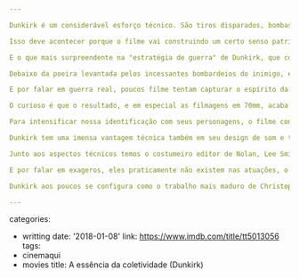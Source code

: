 ```yaml
---

Dunkirk é um considerável esforço técnico. São tiros disparados, bombas explodindo e hélices se mexendo a todo vapor, conduzidos com um naturalismo impressionante e uma trilha sonora soberba, no sentido pretensioso da palavra. O resultado é uma imersão realista sobre um evento histórico que traz muito mais euforia e catarse do que melancolia pelas misérias da guerra.

Isso deve acontecer porque o filme vai construindo um certo senso patriótico em seu lado mais singelo, o humanismo, como se esquecesse que foi o nacionalismo exacerbado justamente o responsável pelas piores guerras. Além disso, mostra também o lado mais egoísta do ser humano na busca pela sobrevivência, onde não há culpados e onde a moral é frouxa. Esse retrato é traçado cuidadosamente do indivíduo para o coletivo, e a história por trás de tudo aquilo que está acontecendo, e por que acontece daquela maneira.

E o que mais surpreendente na "estratégia de guerra" de Dunkirk, que conta com várias unidades de direção e muitos, muitos extras, é que ele não se importa em explicar de maneira linear tudo o que acontece naquela praia para seu espectador. Vamos acompanhando desorientados evento após evento, assim como os soldados que se acumulam, tentando evitar os corpos, e vamos ligando os pontos nós mesmos, auxiliados por um ou outro diálogo, que nos traça tanto o panorama tático (como a conversa dos pilotos de caça), estratégico (a conversa dos oficiais) e temático (o barco dos civis).

Debaixo da poeira levantada pelos incessantes bombardeios do inimigo, e por trás de cada olhar desesperado em busca de salvação, o que fica claro é que este é um senhor espetáculo, filmado para ser clássico, épico e um registro histórico do mais fiel possível. É claro que há uma narrativa, mas ela está sempre a serviço de capturar o moral de todos os envolvidos, e que por tabela captura o moral do mundo civilizado naquela sombria época. Há a tentativa de humanizar o filme na figura de alguns personagens, que são os que acompanhamos durante o filme, mas nunca temos a certeza de que eles não serão as próximas vítimas. Acuados na praia, a diferença entre a vida e a morte é pura sorte. Como na vida real, e principalmente em uma guerra real.

E por falar em guerra real, poucos filme tentam capturar o espírito da guerra sem exageradas dramatizações. A maioria se preocupa em retratar apenas os seus horrores, em um movimento uníssono e anti-bélico. Este entende que uma guerra, por mais teatral que seja, não precisa ser retratada em um palco, com atores imortalizando seus dramas. Este é um evento comum e o retratado no filme relativamente recente da humanidade. A Operação Dínamo foi o momento de maior peso na Europa durante a Segunda Guerra, com a Alemanha derrotando a França e o exército britânico, aliado, acuado. Isso ocorreu em um espaço de tempo menor que 100 anos; as gerações não se esqueceram. É de se supor que seus participantes fossem tão humanos quanto nós.

O curioso é que o resultado, e em especial as filmagens em 70mm, acaba inserindo o espectador em uma posição privilegiada e aterradora. Filmado com geralmente o dobro da resolução possível em um filme (e pelo menos em algumas cenas isso é perceptível), acompanhamos o resgate de centenas de milhares de soldados, por terra, mar e ar, em uma mescla de diferentes tempos e situações que se acumulam e se unem aos poucos por um objetivo comum. Este não é um filme que apresente elementos narrativos clássicos como o clímax, o arco dramático, etc. Ele é quase um documentário ficcional realizado com perfeccionismo de detalhes.

Para intensificar nossa identificação com seus personagens, o filme constantemente nos coloca sob seu ponto de vista, em uma câmera que os seguem, por trás (a chamada câmera subjetiva). Isso dá a real noção de como é passar carregando uma maca no meio de um corredor de centenas de soldados, ou de realizar manobras aéreas para acertar um caça inimigo acompanhando ao mesmo tempo quanto combustível resta anotado em giz no painel, ou até mesmo o sufocante momento onde um torpedo afunda um navio cheio de sobreviventes, e ao tombar o mar é visto como uma parede de água a esmagar seus tripulantes.

Dunkirk tem uma imensa vantagem técnica também em seu design de som e trilha sonora. Cada tiro, explosão e cena aérea contém separadamente todos os sons que seriam possíveis ouvir em uma situação real. Dessa forma, uma guinada de um caça é sentida pelo barulho do vento no cockpit, e talvez pela primeira vez faça sentido sua poltrona no cinema tremer, ainda que um pouco. Os poucos tiros secos são sentidos em eco, e até o cair do cartucho no chão é assustador. Mas nada disso teria muita eficiência se não fosse conduzido pelas músicas de Hans Zimmer, que dessa vez não precisa se conter (como se ele se importasse...), e apesar de usar tons já marcados de seus outros trabalhos (A Origem, O Cavaleiro das Trevas), realiza aqui um momento único de introspecção. Este é um espetáculo, como eu avisei, mas é sobre mortes, sobre sangue derramado, e Zimmer tem o culhão de conduzir seus eventos de forma a potencializar as cenas com seus acordes distorcidos, ritmados e frenéticos, para na outra ponta suavizar com um certo respeito, uma certa veneração, por todas as vidas que não foram poupadas e por todo o sofrimento humano ali imortalizado.

Junto aos aspectos técnicos temos o costumeiro editor de Nolan, Lee Smith, que consegue desorientar o espectador até o limite do aceitável para só então nos trazer de volta à ação. Os planos mais específicos, como a visão de diferentes personagens do mesmo evento, por mar, terra e ar, só ganham significado quando vemos os planos mais gerais, em uma tomada aérea que dê proporção e localização ao espectador. A competência de Lee Smith está em conseguir harmonizar esses planos com uma coerência invejável. E tudo o que vemos não poderia ser melhor fotografado por Hoyte Van Hoytema (do filme Ela), pois as cores do filme conseguem não apenas evocar o realismo, mas sugerir as fotos colorizadas daquela época, além de conseguir harmonizar cenas noturnas com o reflexo do sol no mar, que é usado em exagero, é verdade... mas, oras, que pôr-do-sol!

E por falar em exageros, eles praticamente não existem nas atuações, o que pode dar a falsa impressão deste não ser um trabalho relevante dos atores, o que é uma completa injustiça com a forma econômica com que conduzem seus personagens, nenhum atraindo muita atenção para si mesmo. Enquanto Fionn Whitehead vive o soldado inglês comum, uma escolha acertada usar um ator estreante, Tom Hardy exibe seu carisma como um piloto de caça sem tentar magnetizar o espectador em torno de si, trabalhando em busca de empatia com sua situação, sozinho, sem o uso de muitas palavras. Faltam palavras também para Mark Rylance, como o civil comum a serviço do seu país, pois sua postura e expressões (é dele o melhor momento do longa), aliadas com seus comentários certeiros a respeito dos caças que sobrevoam seu barco, já dizem muito mais sobre sua persona do que qualquer diálogo expositivo. As palavras mais sagazes, portanto, ficam por conta de Kenneth Branagh como um oficial da marinha, que traduz as ordens superiores de uma maneira eloquente e sucinta.

Dunkirk aos poucos se configura como o trabalho mais maduro de Christopher Nolan, que o roteiriza e dirige controlando seus excessos narrativos e sua mão pesada de Cavaleiro das Trevas e ao mesmo tempo diminuindo seus problemas em desenvolver personagens (Interestelar, A Origem) simplesmente não os utilizando para este fim. Nolan é o ímã que atrai talentos para seus projetos e os coordena em um esquema que garante momentos icônicos para o Cinema. Resta saber se a pretensão de um filme de guerra ultrarrealista que se configura como clássico irá envelhecer como um clássico. E isso só saberemos depois que sua importante mensagem sobre os resultados trágicos do fanatismo seja absorvida pela situação atual na Europa e no resto do mundo. Torçamos para que a guerra não seja vista como inevitável, mas como um alerta do passado sobre o que não fazer novamente com o mundo no futuro.

---
```

categories:
- writting
date: '2018-01-08'
link: https://www.imdb.com/title/tt5013056
tags:
- cinemaqui
- movies
title: A essência da coletividade (Dunkirk)
